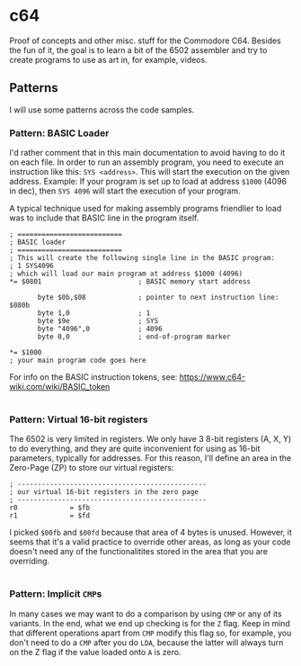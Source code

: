 # c64
Proof of concepts and other misc. stuff for the Commodore C64.
Besides the fun of it, the goal is to learn a bit of the 6502 assembler and try to create programs to use as art in, for example, videos.


## Patterns
I will use some patterns across the code samples.

### Pattern: BASIC Loader
I'd rather comment that in this main documentation to avoid having to do it on each file.
In order to run an assembly program, you need to execute an instruction like this: `SYS <address>`. This will start the execution on the given address.
Example: If your program is set up to load at address `$1000` (4096 in dec), then `SYS 4096` will start the execution of your program.

A typical technique used for making assembly programs friendlier to load was to include that BASIC line in the program itself.
```
; ==========================
; BASIC loader
; ==========================
; This will create the following single line in the BASIC program:
; 1 SYS4096
; which will load our main program at address $1000 (4096)
*= $0801                        ; BASIC memory start address

       byte $0b,$08             ; pointer to next instruction line: $080b
       byte 1,0                 ; 1
       byte $9e                 ; SYS
       byte "4096",0            ; 4096
       byte 0,0                 ; end-of-program marker
       
*= $1000
; your main program code goes here
```
For info on the BASIC instruction tokens, see: https://www.c64-wiki.com/wiki/BASIC_token
<br>
<br>
### Pattern: Virtual 16-bit registers
The 6502 is very limited in registers. We only have 3 8-bit registers (A, X, Y) to do everything, and they are quite inconvenient for using as 16-bit parameters, typically for addresses.
For this reason, I'll define an area in the Zero-Page (ZP) to store our virtual registers:
```
; -----------------------------------------------
; our virtual 16-bit registers in the zero page
; -----------------------------------------------
r0             = $fb
r1             = $fd
```
I picked `$00fb` and `$00fd` because that area of 4 bytes is unused. However, it seems that it's a valid practice to override other areas, as long as your code doesn't need any of the functionalitites stored in the area that you are overriding.
<br>
<br>
### Pattern: Implicit `CMP`s
In many cases we may want to do a comparison by using `CMP` or any of its variants. In the end, what we end up checking is for the `Z` flag. Keep in mind that different operations apart from `CMP` modify this flag so, for example, you don't need to do a `CMP` after you do `LDA`, because the latter will always turn on the Z flag if the value loaded onto `A` is zero.
